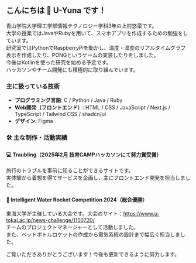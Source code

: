 ## こんにちは 👋 U-Yuna です！
青山学院大学理工学部情報テクノロジー学科3年の上村悠菜です。  
大学の授業ではJavaやRubyを用いて、スマホアプリを作成するための勉強をしています。  
研究室ではPythonでRaspberryPiを動かし、温度・湿度のリアルタイムグラフ表示を作成したり、PONGというゲームの実装したりをしました。  
今後はKotlinを使った研究を始める予定です。  
ハッカソンやチーム開発にも積極的に取り組んでいます。  

###  主に扱っている技術
- **プログラミング言語**: C / Python / Java / Ruby  
- **Web開発（フロントエンド）**: HTML / CSS / JavaScript / Next.js / TypeScript / Tailwind CSS / shadcn/ui
- **デザイン**: Figma

### 🛠 主な制作・活動実績

#### 💻 Traubling（2025年2月 技育CAMPハッカソンにて努力賞受賞）
旅行のトラブルを事前に知ることができるサイトです。  
実体験から着想を得てサービスを企画し、主にフロントエンド開発を担当しました。 

#### 🚀 Intelligent Water Rocket Competition 2024（総合優勝）
東海大学が主催している大会です。大会のサイト：https://www.u-tokai.ac.jp/news-challenge/1150720/  
チームのプロジェクトマネージャーとして活動しました。  
また、ペットボトルロケットの作成から電気系統の設計まで幅広く担当しました。  

ご覧いただきありがとうございます！今後も更新できるように努力します。
